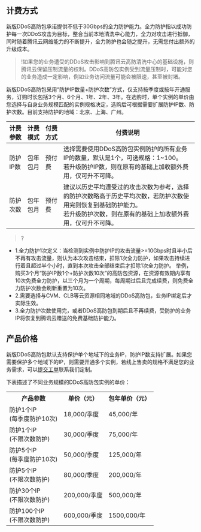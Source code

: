 ﻿## 计费方式

新版DDoS高防包承诺提供不低于30Gbps的全力防护能力。全力防护指以成功防护每一次DDoS攻击为目标，整合当前本地清洗中心能力，全力对攻击进行抵御，同时随着腾讯云网络能力的不断提升，全力防护也会随之提升，无需您付出额外的升级成本。

>!如果您的业务遭受的DDoS攻击影响到腾讯云高防清洗中心的基础设施，则腾讯云保留压制流量的权利。DDoS高防包实例受到流量压制时，可能对您的业务造成一定影响，例如业务访问流量可能会被限速，甚至被封堵。

新版DDoS高防包采用“防护IP数量+防护次数”方式，仅支持按季度或按年开通服务，订购时长包括3个月、6个月、1年、2年、3年。在选购时，单个实例的单价由您选择与自身业务规模匹配的实例规格决定，选购后可根据需要扩展防护IP数、防护次数。目前支持防护的地域：北京、上海、广州。


| 计费参数      | 计费模式  | 付费方式 | 付费说明                                                       |
| ------------ | ------------ | -------- | ------------------------------------------------------------ |
| 防护IP数 | 包年包月 | 预付费   | 选择需要使用DDoS高防包实例防护的所有业务IP的数量，默认是1个，可选规格：1~100。</br>若升级防护IP数，则在原有的基础上加收额外费用，仅可升不可降。 |
| 防护次数 | 包年包月 | 预付费   | 建议以历史平均遭受过的攻击次数为参考，选择的防护次数略高于历史平均次数，若防护次数使用完则恢复到基础防护能力。</br>若升级防护次数，则在原有的基础上加收额外费用，仅可升不可降。 |

>?
- 1.全力防护1次定义：当检测到实例中防护IP的攻击流量>=10Gbps时且半小后不再有攻击流量，则认为本次攻击结束，扣除1次全力防护，如果攻击持续进行着且超过半个小时，直到本次攻击全部结束后才扣除1次全力防护。
举例，购买3个月“防护IP数1个+防护次数10次”的高防包资源，在资源有效期内享有10次免费全力防护，以三个月为一个周期，每周期过后且完成续费，则免费全力防护次数会刷新重置为10次。
- 2.需要选择与CVM、CLB等云资源相同地域的DDoS高防包，业务IP绑定后才实际生效。
- 3.全力防护次数使用完，或者DDoS高防包到期后且不再续费，受防护的业务IP将恢复到腾讯云赠送的免费基础防护能力。


## 产品价格

新版DDoS高防包默认支持保护单个地域下的业务IP，防护IP数支持扩展。如果您需要保护多个地域下的IP，则需要开通多个实例，若线上售卖的规格不满足您的业务需求，可以[提交工单](https://console.cloud.tencent.com/workorder/category)联系我们定制。

下表描述了不同业务规模的DDoS高防包实例的单价：
<table>
    <tr>
         <th>产品参数</th>  
         <th>单价（元）</th>  
         <th>包年单价（元）</th>  
     </tr>
	 <tr>
         <td>防护1个IP</br>(每季度防护10次)</td>  
         <td>18,000/季度</td>  
         <td>45,000/年</td>  
		</tr> 
	 <tr>
         <td>防护1个IP</br>(不限次数防护)</td>  
         <td>30,000/季度</td>  
		  <td>75,000/年</td>
     </tr>
	 <tr>
         <td>防护5个IP</br>(每季度防护10次)</td>  
         <td>50,000/季度</td>  
         <td>125,000/年</td>
     </tr>
	 <tr>
         <td>防护5个IP</br>(不限次数防护)</td>  
         <td>80,000/季度</td>  
         <td>200,000/年</td>
     </tr>
	 <tr>
         <td>防护30个IP</br>(不限次数防护)</td>  
         <td>200,000/季度</td>  
         <td>500,000/年</td>  
     </tr> 
	 <tr>
         <td>防护100个IP</br>(不限次数防护)</td>  
		 <td>600,000/季度</td>
		 <td>1500,000/年</td>
     </tr>
</table>

<span id="txfh"></span>


